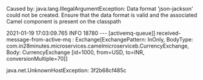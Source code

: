 Caused by: java.lang.IllegalArgumentException: 
Data format 'json-jackson' could not be created. 
Ensure that the data format is valid and the associated Camel component is present on the classpath

2021-01-19 17:03:09.765  INFO 18780 --- [activemq-queue]] received-message-from-active-mq          : Exchange[ExchangePattern: InOnly, BodyType: com.in28minutes.microservices.camelmicroserviceb.CurrencyExchange, Body: CurrencyExchange [id=1000, from=USD, to=INR, conversionMultiple=70]]


java.net.UnknownHostException: 3f2b68cf485c